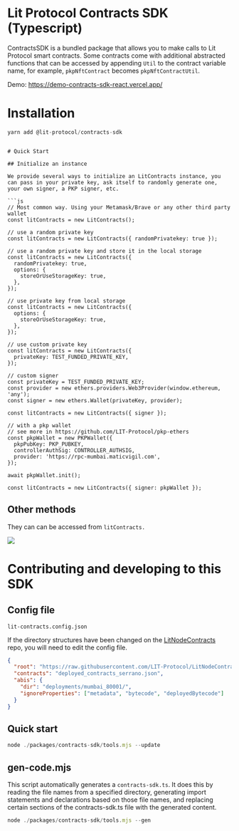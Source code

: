 # Lit Protocol Contracts SDK (Typescript)

ContractsSDK is a bundled package that allows you to make calls to Lit Protocol smart contracts. Some contracts come with additional abstracted functions that can be accessed by appending `Util` to the contract variable name, for example, `pkpNftContract` becomes `pkpNftContractUtil`.

Demo: https://demo-contracts-sdk-react.vercel.app/

# Installation

```js
yarn add @lit-protocol/contracts-sdk
```

```

# Quick Start

## Initialize an instance

We provide several ways to initialize an LitContracts instance, you can pass in your private key, ask itself to randomly generate one, your own signer, a PKP signer, etc.

```js
// Most common way. Using your Metamask/Brave or any other third party wallet
const litContracts = new LitContracts();

// use a random private key
const litContracts = new LitContracts({ randomPrivatekey: true });

// use a random private key and store it in the local storage
const litContracts = new LitContracts({
  randomPrivatekey: true,
  options: {
    storeOrUseStorageKey: true,
  },
});

// use private key from local storage
const litContracts = new LitContracts({
  options: {
    storeOrUseStorageKey: true,
  },
});

// use custom private key
const litContracts = new LitContracts({
  privateKey: TEST_FUNDED_PRIVATE_KEY,
});

// custom signer
const privateKey = TEST_FUNDED_PRIVATE_KEY;
const provider = new ethers.providers.Web3Provider(window.ethereum, 'any');
const signer = new ethers.Wallet(privateKey, provider);

const litContracts = new LitContracts({ signer });

// with a pkp wallet
// see more in https://github.com/LIT-Protocol/pkp-ethers
const pkpWallet = new PKPWallet({
  pkpPubKey: PKP_PUBKEY,
  controllerAuthSig: CONTROLLER_AUTHSIG,
  provider: 'https://rpc-mumbai.maticvigil.com',
});

await pkpWallet.init();

const litContracts = new LitContracts({ signer: pkpWallet });
```

## Other methods

They can can be accessed from `litContracts.`

![](https://i.ibb.co/rHyt81y/image.png)

# Contributing and developing to this SDK

## Config file

`lit-contracts.config.json`

If the directory structures have been changed on the [LitNodeContracts](https://github.com/LIT-Protocol/LitNodeContracts) repo, you will need to edit the config file.

```json
{
  "root": "https://raw.githubusercontent.com/LIT-Protocol/LitNodeContracts/main/",
  "contracts": "deployed_contracts_serrano.json",
  "abis": {
    "dir": "deployments/mumbai_80001/",
    "ignoreProperties": ["metadata", "bytecode", "deployedBytecode"]
  }
}
```

## Quick start

```js
node ./packages/contracts-sdk/tools.mjs --update
```

## gen-code.mjs

This script automatically generates a `contracts-sdk.ts`. It does this by reading the file names from a specified directory, generating import statements and declarations based on those file names, and replacing certain sections of the contracts-sdk.ts file with the generated content.

```js
node ./packages/contracts-sdk/tools.mjs --gen
```

